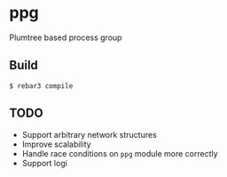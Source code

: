 ppg
===

Plumtree based process group

Build
-----

    $ rebar3 compile

TODO
----

- Support arbitrary network structures
- Improve scalability
- Handle race conditions on `ppg` module more correctly
- Support logi
